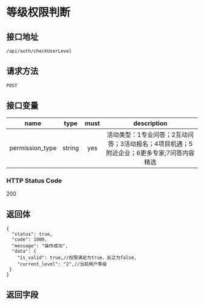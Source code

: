 # 等级权限判断

## 接口地址

`/api/auth/checkUserLevel`

## 请求方法

```POST ```

## 接口变量

| name     | type     | must     | description |
|----------|:--------:|:--------:|:--------:|
| permission_type | string   | yes      | 活动类型：1专业问答；2互动问答；3活动报名；4项目机遇；5附近企业；6更多专家;7问答内容精选 |


### HTTP Status Code

200

## 返回体

```json5
{
  "status": true,
  "code": 1000,
  "message": "操作成功",
  "data": {
    "is_valid": true,//权限满足为true，反之为false,
    "current_level": "2",//当前用户等级
 }
}
```

## 返回字段